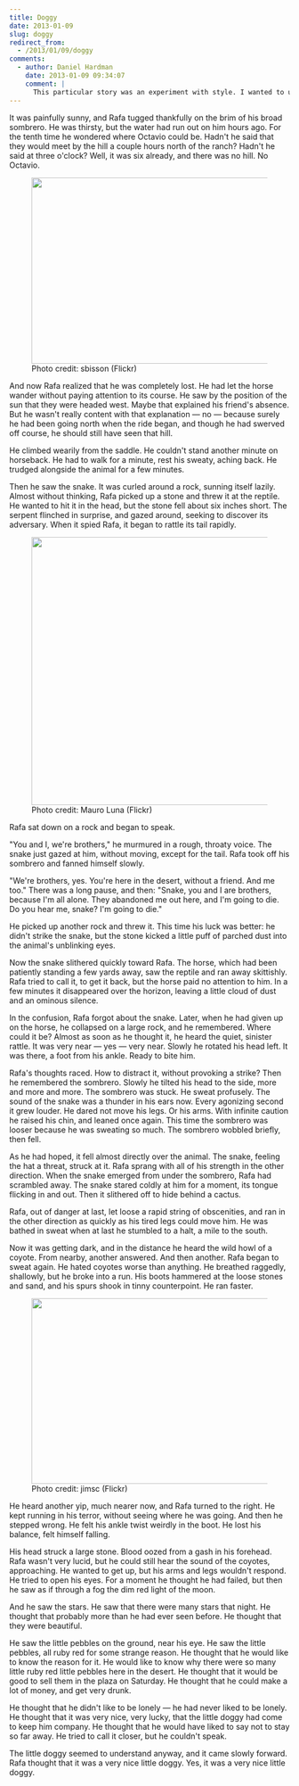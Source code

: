```yaml
---
title: Doggy
date: 2013-01-09
slug: doggy
redirect_from:
  - /2013/01/09/doggy
comments:
  - author: Daniel Hardman
    date: 2013-01-09 09:34:07
    comment: |
      This particular story was an experiment with style. I wanted to use irony and voice in fresh ways. I think it turned out pretty well, although the bleak ending is not my favorite.
---
```

It was painfully sunny, and Rafa tugged thankfully on the brim of his broad sombrero. He was thirsty, but the water had run out on him hours ago. For the tenth time he wondered where Octavio could be. Hadn't he said that they would meet by the hill a couple hours north of the ranch? Hadn't he said at three o'clock? Well, it was six already, and there was no hill. No Octavio.

<figure><img alt="" src="http://farm3.staticflickr.com/2152/2199334140_c993dfa174.jpg" width="500" height="334" /><figcaption>Photo credit: sbisson (Flickr)</figcaption></figure>

And now Rafa realized that he was completely lost. He had let the horse wander without paying attention to its course. He saw by the position of the sun that they were headed west. Maybe that explained his friend's absence. But he wasn't really content with that explanation &mdash; no &mdash; because surely he had been going north when the ride began, and though he had swerved off course, he should still have seen that hill.

He climbed wearily from the saddle. He couldn't stand another minute on horseback. He had to walk for a minute, rest his sweaty, aching back. He trudged alongside the animal for a few minutes.

Then he saw the snake. It was curled around a rock, sunning itself lazily. Almost without thinking, Rafa picked up a stone and threw it at the reptile. He wanted to hit it in the head, but the stone fell about six inches short. The serpent flinched in surprise, and gazed around, seeking to discover its adversary. When it spied Rafa, it began to rattle its tail rapidly.

<figure><img alt="" src="http://farm4.staticflickr.com/3409/3590642801_7da4a8a4dc.jpg" width="500" height="481" /><figcaption>Photo credit: Mauro Luna (Flickr)</figcaption></figure>

Rafa sat down on a rock and began to speak.

"You and I, we're brothers," he murmured in a rough, throaty voice. The snake just gazed at him, without moving, except for the tail. Rafa took off his sombrero and fanned himself slowly.

"We're brothers, yes. You're here in the desert, without a friend. And me too." There was a long pause, and then: "Snake, you and I are brothers, because I'm all alone. They abandoned me out here, and I'm going to die. Do you hear me, snake? I'm going to die."

He picked up another rock and threw it. This time his luck was better: he didn't strike the snake, but the stone kicked a little puff of parched dust into the animal's unblinking eyes.

Now the snake slithered quickly toward Rafa. The horse, which had been patiently standing a few yards away, saw the reptile and ran away skittishly. Rafa tried to call it, to get it back, but the horse paid no attention to him. In a few minutes it disappeared over the horizon, leaving a little cloud of dust and an ominous silence.

In the confusion, Rafa forgot about the snake. Later, when he had given up on the horse, he collapsed on a large rock, and he remembered. Where could it be? Almost as soon as he thought it, he heard the quiet, sinister rattle. It was very near &mdash; yes &mdash; very near. Slowly he rotated his head left. It was there, a foot from his ankle. Ready to bite him.

Rafa's thoughts raced. How to distract it, without provoking a strike? Then he remembered the sombrero. Slowly he tilted his head to the side, more and more and more. The sombrero was stuck. He sweat profusely. The sound of the snake was a thunder in his ears now. Every agonizing second it grew louder. He dared not move his legs. Or his arms. With infinite caution he raised his chin, and leaned once again. This time the sombrero was looser because he was sweating so much. The sombrero wobbled briefly, then fell.

As he had hoped, it fell almost directly over the animal. The snake, feeling the hat a threat, struck at it. Rafa sprang with all of his strength in the other direction. When the snake emerged from under the sombrero, Rafa had scrambled away. The snake stared coldly at him for a moment, its tongue flicking in and out. Then it slithered off to hide behind a cactus.

Rafa, out of danger at last, let loose a rapid string of obscenities, and ran in the other direction as quickly as his tired legs could move him. He was bathed in sweat when at last he stumbled to a halt, a mile to the south.

Now it was getting dark, and in the distance he heard the wild howl of a coyote. From nearby, another answered. And then another. Rafa began to sweat again. He hated coyotes worse than anything. He breathed raggedly, shallowly, but he broke into a run. His boots hammered at the loose stones and sand, and his spurs shook in tinny counterpoint. He ran faster.

<figure><img alt="" src="http://farm6.staticflickr.com/5012/5404594256_13e36e6f89.jpg" width="500" height="333" /><figcaption>Photo credit: jimsc (Flickr)</figcaption></figure>

He heard another yip, much nearer now, and Rafa turned to the right. He kept running in his terror, without seeing where he was going. And then he stepped wrong. He felt his ankle twist weirdly in the boot. He lost his balance, felt himself falling.

His head struck a large stone. Blood oozed from a gash in his forehead. Rafa wasn't very lucid, but he could still hear the sound of the coyotes, approaching. He wanted to get up, but his arms and legs wouldn't respond. He tried to open his eyes. For a moment he thought he had failed, but then he saw as if through a fog the dim red light of the moon.

And he saw the stars. He saw that there were many stars that night. He thought that probably more than he had ever seen before. He thought that they were beautiful.

He saw the little pebbles on the ground, near his eye. He saw the little pebbles, all ruby red for some strange reason. He thought that he would like to know the reason for it. He would like to know why there were so many little ruby red little pebbles here in the desert. He thought that it would be good to sell them in the plaza on Saturday. He thought that he could make a lot of money, and get very drunk.

He thought that he didn't like to be lonely &mdash; he had never liked to be lonely. He thought that it was very nice, very lucky, that the little doggy had come to keep him company. He thought that he would have liked to say not to stay so far away. He tried to call it closer, but he couldn't speak.

The little doggy seemed to understand anyway, and it came slowly forward. Rafa thought that it was a very nice little doggy. Yes, it was a very nice little doggy.
